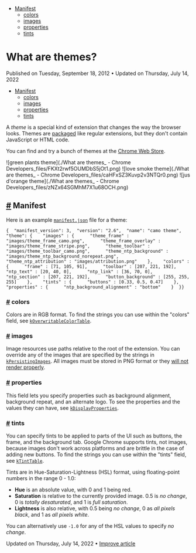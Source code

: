 

*   [Manifest](https://developer.chrome.com/docs/extensions/mv3/themes/#manifest)
    *   [colors](https://developer.chrome.com/docs/extensions/mv3/themes/#colors)
    *   [images](https://developer.chrome.com/docs/extensions/mv3/themes/#images)
    *   [properties](https://developer.chrome.com/docs/extensions/mv3/themes/#properties)
    *   [tints](https://developer.chrome.com/docs/extensions/mv3/themes/#tints)

What are themes?
================

Published on Tuesday, September 18, 2012 • Updated on Thursday, July 14, 2022



*   [Manifest](https://developer.chrome.com/docs/extensions/mv3/themes/#manifest)
    *   [colors](https://developer.chrome.com/docs/extensions/mv3/themes/#colors)
    *   [images](https://developer.chrome.com/docs/extensions/mv3/themes/#images)
    *   [properties](https://developer.chrome.com/docs/extensions/mv3/themes/#properties)
    *   [tints](https://developer.chrome.com/docs/extensions/mv3/themes/#tints)

A _theme_ is a special kind of extension that changes the way the browser looks. Themes are [packaged](https://developer.chrome.com/docs/extensions/mv3/linux_hosting/#packaging) like regular extensions, but they don't contain JavaScript or HTML code.

You can find and try a bunch of themes at the [Chrome Web Store](https://chrome.google.com/webstore/category/themes).

![green plants theme](./What are themes_ - Chrome Developers_files/FKXt2rwf5OUMDbS5jOt1.png) ![love smoke theme](./What are themes_ - Chrome Developers_files/caHFxSZ3Kuvp2v3NTQr0.png) ![jus d'orange theme](./What are themes_ - Chrome Developers_files/zNZx64SGMhM7X1u68OCH.png)

[#](https://developer.chrome.com/docs/extensions/mv3/themes/#manifest) Manifest
-------------------------------------------------------------------------------

Here is an example [`manifest.json`](https://developer.chrome.com/docs/extensions/mv3/manifest/) file for a theme:

    {  "manifest_version": 3,  "version": "2.6",  "name": "camo theme",  "theme": {    "images" : {      "theme_frame" : "images/theme_frame_camo.png",      "theme_frame_overlay" : "images/theme_frame_stripe.png",      "theme_toolbar" : "images/theme_toolbar_camo.png",      "theme_ntp_background" : "images/theme_ntp_background_norepeat.png",      "theme_ntp_attribution" : "images/attribution.png"    },    "colors" : {      "frame" : [71, 105, 91],      "toolbar" : [207, 221, 192],      "ntp_text" : [20, 40, 0],      "ntp_link" : [36, 70, 0],      "ntp_section" : [207, 221, 192],      "button_background" : [255, 255, 255]    },    "tints" : {      "buttons" : [0.33, 0.5, 0.47]    },    "properties" : {      "ntp_background_alignment" : "bottom"    }  }}

### [#](https://developer.chrome.com/docs/extensions/mv3/themes/#colors) colors

Colors are in RGB format. To find the strings you can use within the "colors" field, see [`kOverwritableColorTable`](https://source.chromium.org/search/?q=file:chrome/browser/themes%20symbol:kOverwritableColorTable).

### [#](https://developer.chrome.com/docs/extensions/mv3/themes/#images) images

Image resources use paths relative to the root of the extension. You can override any of the images that are specified by the strings in [`kPersistingImages`](https://source.chromium.org/search/?q=file:chrome/browser/themes%20symbol:kPersistingImages$). All images must be stored in PNG format or they [will not render properly](https://bugs.chromium.org/p/chromium/issues/detail?id=1200459).

### [#](https://developer.chrome.com/docs/extensions/mv3/themes/#properties) properties

This field lets you specify properties such as background alignment, background repeat, and an alternate logo. To see the properties and the values they can have, see [`kDisplayProperties`](https://source.chromium.org/search/?q=file:chrome/browser/themes%20symbol:kDisplayProperties$).

### [#](https://developer.chrome.com/docs/extensions/mv3/themes/#tints) tints

You can specify tints to be applied to parts of the UI such as buttons, the frame, and the background tab. Google Chrome supports tints, not images, because images don't work across platforms and are brittle in the case of adding new buttons. To find the strings you can use within the "tints" field, see [`kTintTable`](https://source.chromium.org/search/?q=file:chrome/browser/themes%20symbol:kTintTable$).

Tints are in Hue-Saturation-Lightness (HSL) format, using floating-point numbers in the range 0 - 1.0:

*   **Hue** is an absolute value, with 0 and 1 being red.
*   **Saturation** is relative to the currently provided image. 0.5 is _no change_, 0 is _totally desaturated_, and 1 is _full saturation_.
*   **Lightness** is also relative, with 0.5 being _no change_, 0 as _all pixels black_, and 1 as _all pixels white_.

You can alternatively use `-1.0` for any of the HSL values to specify _no change_.

Updated on Thursday, July 14, 2022 • [Improve article](https://github.com/GoogleChrome/developer.chrome.com/blob/main/site/en/docs/extensions/mv3/themes/index.md)

